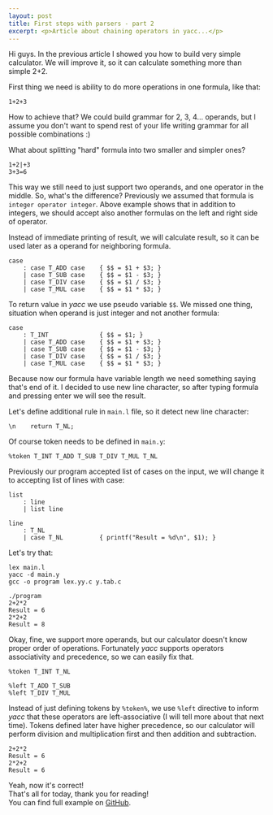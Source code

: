 ```yaml
---
layout: post
title: First steps with parsers - part 2
excerpt: <p>Article about chaining operators in yacc...</p>
---
```


Hi guys.
In the previous article I showed you how to build very simple calculator.
We will improve it, so it can calculate something more than simple 2+2.

First thing we need is ability to do more operations in one formula, like that:

```
1+2+3
```

How to achieve that? We could build grammar for 2, 3, 4... operands,
but I assume you don't want to spend rest of your life writing grammar
for all possible combinations :)

What about splitting "hard" formula into two smaller and simpler ones?

```
1+2|+3
3+3=6
```

This way we still need to just support two operands, and one operator in the middle.
So, what's the difference? Previously we assumed that formula is `integer operator integer`.
Above example shows that in addition to integers, we should accept also another formulas
on the left and right side of operator.

Instead of immediate printing of result, we will calculate result, so it can be used later
as a operand for neighboring formula.

```
case
    : case T_ADD case    { $$ = $1 + $3; }
    | case T_SUB case    { $$ = $1 - $3; }
    | case T_DIV case    { $$ = $1 / $3; }
    | case T_MUL case    { $$ = $1 * $3; }
```

To return value in _yacc_ we use pseudo variable `$$`.
We missed one thing, situation when operand is just integer and not another formula:

```
case
    : T_INT              { $$ = $1; }
    | case T_ADD case    { $$ = $1 + $3; }
    | case T_SUB case    { $$ = $1 - $3; }
    | case T_DIV case    { $$ = $1 / $3; }
    | case T_MUL case    { $$ = $1 * $3; }
```

Because now our formula have variable length we need something saying that's end of it.
I decided to use new line character, so after typing formula and pressing enter we will see the result.

Let's define additional rule in `main.l` file, so it detect new line character:

```
\n    return T_NL;
```

Of course token needs to be defined in `main.y`:

```
%token T_INT T_ADD T_SUB T_DIV T_MUL T_NL
```

Previously our program accepted list of cases on the input,
we will change it to accepting list of lines with case:

```
list
    : line
    | list line

line
    : T_NL
    | case T_NL          { printf("Result = %d\n", $1); }
```

Let's try that:

```
lex main.l
yacc -d main.y
gcc -o program lex.yy.c y.tab.c
```

```
./program
2+2*2
Result = 6
2*2+2
Result = 8
```

Okay, fine, we support more operands, but our calculator doesn't know proper order of operations.
Fortunately _yacc_ supports operators associativity and precedence, so we can easily fix that.

```
%token T_INT T_NL

%left T_ADD T_SUB
%left T_DIV T_MUL
```

Instead of just defining tokens by `%token%`, we use `%left` directive to inform _yacc_ that these operators are left-associative
(I will tell more about that next time). Tokens defined later have higher precedence, so our calculator will
perform division and multiplication first and then addition and subtraction.

```
2+2*2
Result = 6
2*2+2
Result = 6
```

Yeah, now it's correct!  
That's all for today, thank you for reading!  
You can find full example on
[GitHub](https://github.com/krzysztof-magosa/blog-examples/tree/master/parsers/calc2).
